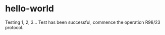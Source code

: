 # hello-world

Testing 1, 2, 3...
Test has been successful, commence the operation R98/23 protocol.

